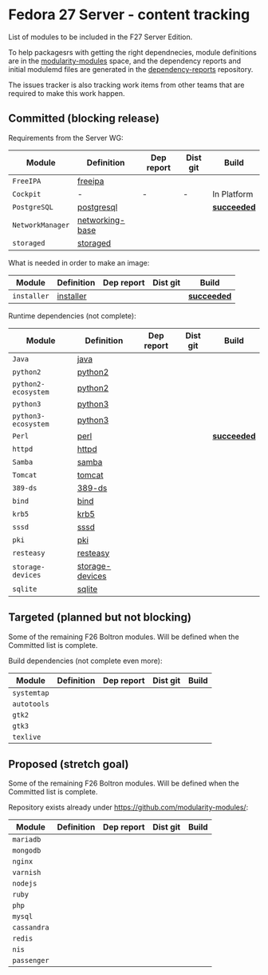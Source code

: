 # Fedora 27 Server - content tracking

List of modules to be included in the F27 Server Edition.

To help packagesrs with getting the right dependnecies, module definitions are in the [modularity-modules](https://github.com/modularity-modules) space, and the dependency reports and initial modulemd files are generated in the [dependency-reports](https://github.com/fedora-modularity/dependency-report) repository.

The issues tracker is also tracking work items from other teams that are required to make this work happen.

## Committed (blocking release)

Requirements from the Server WG:

| Module | Definition | Dep report | Dist git | Build |
|---|---|---|---|---|
| `FreeIPA ` | [freeipa](https://github.com/modularity-modules/freeipa) | | | | |
| `Cockpit` | - | - | - | In Platform |
| `PostgreSQL` | [postgresql](https://github.com/modularity-modules/postgresql) | | | [**succeeded**](https://mbs.fedoraproject.org/module-build-service/1/module-builds/831) |
| `NetworkManager` | [networking-base](https://github.com/modularity-modules/networking-base) | | | | |
| `storaged` | [storaged](https://github.com/modularity-modules/storaged) | | | | |

What is needed in order to make an image:

| Module | Definition | Dep report | Dist git | Build |
|---|---|---|---|---|
| `installer` | [installer](https://github.com/modularity-modules/installer) | | | [**succeeded**](https://mbs.fedoraproject.org/module-build-service/1/module-builds/816) |

Runtime dependencies (not complete):

| Module | Definition | Dep report | Dist git | Build |
|---|---|---|---|---|
| `Java` | [java](https://github.com/modularity-modules/java) | | | |
| `python2` | [python2](https://github.com/modularity-modules/python2) | | | |
| `python2-ecosystem` | [python2](https://github.com/modularity-modules/python2) | | | |
| `python3` | [python3](https://github.com/modularity-modules/python3) | | | |
| `python3-ecosystem` | [python3](https://github.com/modularity-modules/python3) | | | |
| `Perl` | [perl](https://github.com/modularity-modules/perl) | | | [**succeeded**](https://koji.fedoraproject.org/koji/packages?tagID=1964) |
| `httpd` | [httpd](https://github.com/modularity-modules/httpd) | | | |
| `Samba` | [samba](https://github.com/modularity-modules/samba) | | | |
| `Tomcat` | [tomcat](https://github.com/modularity-modules/tomcat) | | | |
| `389-ds` | [389-ds](https://github.com/modularity-modules/389-ds) | | | |
| `bind` | [bind](https://github.com/modularity-modules/bind) | | | |
| `krb5` | [krb5](https://github.com/modularity-modules/krb5) | | | |
| `sssd` | [sssd](https://github.com/modularity-modules/sssd) | | | |
| `pki` | [pki](https://github.com/modularity-modules/pki) | | | |
| `resteasy` | [resteasy](https://github.com/modularity-modules/resteasy) | | | |
| `storage-devices` | [storage-devices](https://github.com/modularity-modules/storage-devices) | | | |
| `sqlite` | [sqlite](https://github.com/modularity-modules/sqlite) | | | |


## Targeted (planned but not blocking)

Some of the remaining F26 Boltron modules. Will be defined when the Committed list is complete.

Build dependencies (not complete even more):

| Module | Definition | Dep report | Dist git | Build |
|---|---|---|---|---|
| `systemtap` | | | | |
| `autotools` | | | | |
| `gtk2` | | | | |
| `gtk3` | | | | |
| `texlive` | | | | |

## Proposed (stretch goal)

Some of the remaining F26 Boltron modules. Will be defined when the Committed list is complete.

Repository exists already under https://github.com/modularity-modules/:

| Module | Definition | Dep report | Dist git | Build |
|---|---|---|---|---|
| `mariadb` | | | | |
| `mongodb` | | | | |
| `nginx` | | | | |
| `varnish` | | | | |
| `nodejs` | | | | |
| `ruby` | | | | |
| `php` | | | | |
| `mysql` | | | | |
| `cassandra` | | | | |
| `redis` | | | | |
| `nis` | | | | |
| `passenger` | | | | |
